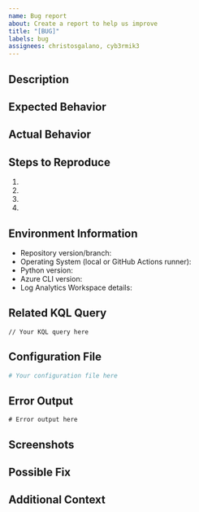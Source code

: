 ```yaml
---
name: Bug report
about: Create a report to help us improve
title: "[BUG]"
labels: bug
assignees: christosgalano, cyb3rmik3
---
```


<!--- Provide a general summary of the issue in the Title above -->

## Description
<!--- Provide a more detailed introduction to the issue itself, and why you consider it to be a bug -->

## Expected Behavior
<!--- Tell us what should happen -->

## Actual Behavior
<!--- Tell us what happens instead -->

## Steps to Reproduce
<!--- Provide an unambiguous set of steps to reproduce this bug -->
1.
2.
3.
4.

## Environment Information
<!--- Include relevant details about the environment you experienced the bug in -->
- Repository version/branch: <!-- e.g., v1.2.0 or main -->
- Operating System (local or GitHub Actions runner): <!-- e.g., Windows 10, macOS 12.3 -->
- Python version: <!-- if applicable, e.g., Python 3.10.5 -->
- Azure CLI version: <!-- if applicable, e.g., 2.40.0 -->
- Log Analytics Workspace details: <!-- if applicable, region or tier -->

## Related KQL Query
<!--- If applicable, include the KQL query that is causing the issue (with sensitive information redacted) -->
```kql
// Your KQL query here
```

## Configuration File
<!--- If applicable, include the relevant parts of your .kql-config.yaml file (with sensitive information redacted) -->
```yaml
# Your configuration file here
```

## Error Output
<!--- If applicable, include any error messages or logs -->
```text
# Error output here
```

## Screenshots
<!--- If applicable, add screenshots to help explain your problem -->

## Possible Fix
<!--- Not obligatory, but suggest a fix or reason for the bug -->

## Additional Context
<!--- How has this bug affected you? What were you trying to accomplish? -->
<!--- Any other information that might be useful for troubleshooting -->
